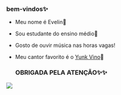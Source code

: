 ### bem-vindos✨
- Meu nome é Evelin💋
- Sou estudante do ensino médio🏫
- Gosto de ouvir música nas horas vagas!
- Meu cantor favorito é o [Yunk Vino](https://www.instagram.com/yunkvino/?hl=pt-br)🎼

  ### OBRIGADA PELA ATENÇÃO✨✨




![](https://media1.tenor.com/m/SCa_NReG5iEAAAAC/thumbs-up-baby.gif)



